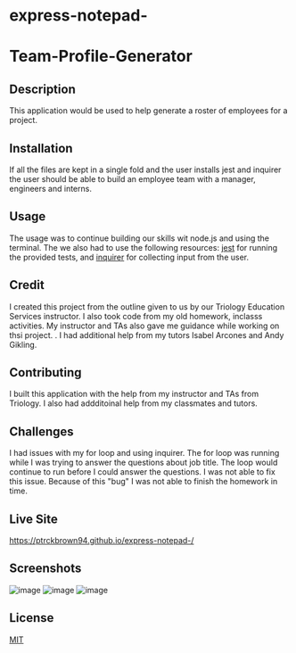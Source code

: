 # express-notepad-
# Team-Profile-Generator

## Description 
This application would be used to help generate a roster of employees for a project. 


## Installation 
If all the files are kept in a single fold and the user installs jest and inquirer the user should be able to build an employee team with a manager, engineers and interns.  

## Usage
The usage was to continue building our skills wit node.js and using the terminal. The we also had to use the following resources: [jest](https://jestjs.io/) for running the provided tests, and [inquirer](https://www.npmjs.com/package/inquirer) for collecting input from the user. 

## Credit
I created this project from the outline given to us by our Triology Education Services instructor. I also took code from my old homework, inclasss activities. My instructor and TAs also  gave me guidance while working on thsi project. . I had additional help from my tutors Isabel Arcones and Andy Gikling. 

## Contributing 
I built this application with the help from my instructor and TAs from Triology. I also had addditoinal help from my classmates and tutors. 

## Challenges
I had issues with my for loop and using inquirer. The for loop was running while I was trying to answer the questions about job title. The loop would continue to run before I could answer the questions. I was not able to fix this issue. Because of this "bug" I was not able to finish the homework in time.  

## Live Site
https://ptrckbrown94.github.io/express-notepad-/

## Screenshots
![image]()
![image]()
![image]()


## License
[MIT](https://choosealicense.com/licenses/mit/)